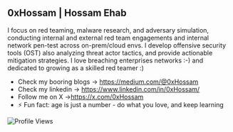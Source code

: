 ## 0xHossam | Hossam Ehab

I focus on red teaming, malware research, and adversary simulation, conducting internal and external red team engagements and internal network pen-test across on-prem/cloud envs. I develop offensive security tools (OST) also analyzing threat actor tactics, and provide actionable mitigation strategies. I love breaching enterprises networks :-) and dedicated to growing as a skilled red teamer :)

- Check my booring blogs -> https://medium.com/@0xHossam
- Check my linkedin -> https://www.linkedin.com/in/0xHossam/
- Follow me on X ->https://x.com/0xHossam
- ⚡ Fun fact: age is just a number - do what you love, and keep learning

![Profile Views](https://u8views.com/api/v1/github/profiles/82971998/views/day-week-month-total-count.svg)
